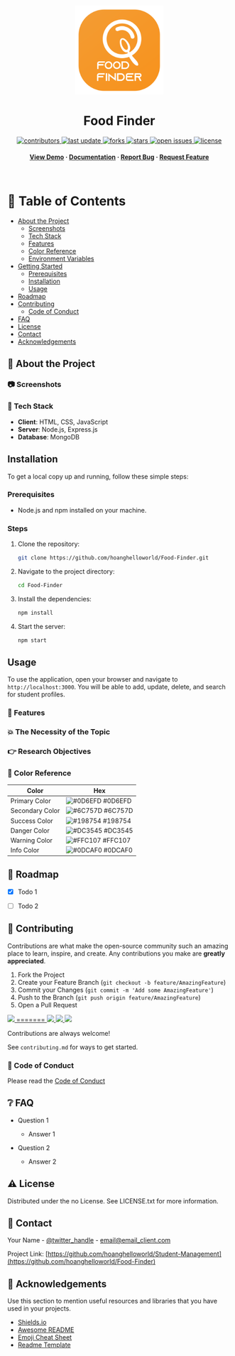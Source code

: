 <div align="center">

  <img src="assets/logo.png" alt="logo" width="200" height="auto" />
  <h1>Food Finder</h1>
  
  <p>
  </p>
  
<!-- Badges -->
<p>
  <a href="https://github.com/hoanghelloworld/Food-Finder/graphs/contributors">
    <img src="https://img.shields.io/github/contributors/hoanghelloworld/Food-Finder" alt="contributors" />
  </a>
  <a href="https://img.shields.io/github/last-commit/hoanghelloworld/Food-Finder">
    <img src="https://img.shields.io/github/last-commit/hoanghelloworld/Food-Finder" alt="last update" />
  </a>
  <a href="https://github.com/hoanghelloworld/Food-Finder/network/members">
    <img src="https://img.shields.io/github/forks/hoanghelloworld/Food-Finder" alt="forks" />
  </a>
  <a href="https://github.com/hoanghelloworld/Food-Finder/stargazers">
    <img src="https://img.shields.io/github/stars/hoanghelloworld/Food-Finder" alt="stars" />
  </a>
  <a href="https://github.com/hoanghelloworld/Food-Finder/issues/">
    <img src="https://img.shields.io/github/issues/hoanghelloworld/Food-Finder" alt="open issues" />
  </a>
  <a href="https://github.com/hoanghelloworld/Food-Finder/blob/master/LICENSE">
    <img src="https://img.shields.io/github/license/hoanghelloworld/Food-Finder.svg" alt="license" />
  </a>
</p>
   
<h4>
    <a href="https://drive.google.com/file/d/12TNA7xeSw3fuzKXwHYkH50rvptbiUShZ/view?usp=drive_link">View Demo</a>
  <span> · </span>
    <a href="https://drive.google.com/file/d/1bPu_aIvzJ_LO1Dn77H8vCEGfSRLKS6Fa/view?usp=drive_link">Documentation</a>
  <span> · </span>
    <a href="https://github.com/hoanghelloworld/Food-Finder/issues/">Report Bug</a>
  <span> · </span>
    <a href="https://github.com/hoanghelloworld/Food-Finder/issues/">Request Feature</a>
</h4>
</div>

<br />

<!-- Table of Contents -->
# :notebook_with_decorative_cover: Table of Contents

- [About the Project](#star2-about-the-project)
  * [Screenshots](#camera-screenshots)
  * [Tech Stack](#space_invader-tech-stack)
  * [Features](#dart-features)
  * [Color Reference](#art-color-reference)
  * [Environment Variables](#key-environment-variables)
- [Getting Started](#toolbox-getting-started)
  * [Prerequisites](#bangbang-prerequisites)
  * [Installation](#gear-installation)
  * [Usage](#eyes-usage)
- [Roadmap](#compass-roadmap)
- [Contributing](#wave-contributing)
  * [Code of Conduct](#scroll-code-of-conduct)
- [FAQ](#grey_question-faq)
- [License](#warning-license)
- [Contact](#handshake-contact)
- [Acknowledgements](#gem-acknowledgements)

<!-- About the Project -->
## :star2: About the Project

<!-- Screenshots -->
### :camera: Screenshots

<!-- TechStack -->
### :space_invader: Tech Stack

- **Client**: HTML, CSS, JavaScript
- **Server**: Node.js, Express.js
- **Database**: MongoDB

## Installation

To get a local copy up and running, follow these simple steps:

### Prerequisites

- Node.js and npm installed on your machine.

### Steps

1. Clone the repository:
    ```bash
    git clone https://github.com/hoanghelloworld/Food-Finder.git
    ```
2. Navigate to the project directory:
    ```bash
    cd Food-Finder
    ```
3. Install the dependencies:
    ```bash
    npm install
    ```
4. Start the server:
    ```bash
    npm start
    ```

## Usage

To use the application, open your browser and navigate to `http://localhost:3000`. You will be able to add, update, delete, and search for student profiles.

<!-- Features -->
### :dart: Features

### :collision: The Necessity of the Topic


### :point_right: Research Objectives


<!-- Color Reference -->
### :art: Color Reference

| Color          | Hex                                                                |
| -------------- | ------------------------------------------------------------------ |
| Primary Color  | ![#0D6EFD](https://via.placeholder.com/10/0D6EFD?text=+) #0D6EFD   |
| Secondary Color| ![#6C757D](https://via.placeholder.com/10/6C757D?text=+) #6C757D   |
| Success Color  | ![#198754](https://via.placeholder.com/10/198754?text=+) #198754   |
| Danger Color   | ![#DC3545](https://via.placeholder.com/10/DC3545?text=+) #DC3545   |
| Warning Color  | ![#FFC107](https://via.placeholder.com/10/FFC107?text=+) #FFC107   |
| Info Color     | ![#0DCAF0](https://via.placeholder.com/10/0DCAF0?text=+) #0DCAF0   |


<!-- Roadmap -->
## :compass: Roadmap

* [x] Todo 1
* [ ] Todo 2


<!-- Contributing -->
## :wave: Contributing

Contributions are what make the open-source community such an amazing place to learn, inspire, and create. Any contributions you make are **greatly appreciated**.

1. Fork the Project
2. Create your Feature Branch (`git checkout -b feature/AmazingFeature`)
3. Commit your Changes (`git commit -m 'Add some AmazingFeature'`)
4. Push to the Branch (`git push origin feature/AmazingFeature`)
5. Open a Pull Request
<a href="https://github.com/hoanghelloworld/Food-Finder/graphs/contributors">
  <img src="https://contrib.rocks/image?repo=hoanghelloworld/Food-Finder" />
=======
<a href="https://github.com/hoanghelloworld">
  <img src="https://contrib.rocks/image?repo=Louis3797/awesome-readme-template" />
</a>
<a href="https://github.com/trinhdz-dz">
  <img src="https://contrib.rocks/image?repo=Louis3797/awesome-readme-template" />
</a>
<a href="https://github.com/quankaka11">
  <img src="https://contrib.rocks/image?repo=Louis3797/awesome-readme-template" />
</a>

Contributions are always welcome!

See `contributing.md` for ways to get started.


<!-- Code of Conduct -->
### :scroll: Code of Conduct

Please read the [Code of Conduct](https://github.com/hoanghelloworld/Food-Finder/blob/master/CODE_OF_CONDUCT.md)

<!-- FAQ -->
## :grey_question: FAQ

- Question 1

  + Answer 1

- Question 2

  + Answer 2


<!-- License -->
## :warning: License

Distributed under the no License. See LICENSE.txt for more information.


<!-- Contact -->
## :handshake: Contact

Your Name - [@twitter_handle](https://twitter.com/twitter_handle) - email@email_client.com

Project Link: [https://github.com/hoanghelloworld/Student-Management](https://github.com/hoanghelloworld/Food-Finder)


<!-- Acknowledgments -->
## :gem: Acknowledgements

Use this section to mention useful resources and libraries that you have used in your projects.

 - [Shields.io](https://shields.io/)
 - [Awesome README](https://github.com/matiassingers/awesome-readme)
 - [Emoji Cheat Sheet](https://github.com/ikatyang/emoji-cheat-sheet/blob/master/README.md#travel--places)
 - [Readme Template](https://github.com/othneildrew/Best-README-Template)

